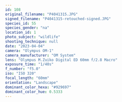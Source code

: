 ```yaml
---
id: 108
original_filename: "P4041315.JPG"
signed_filename: "P4041315-retouched-signed.JPG"
species_id: 55
species_gender: "na"
location_id: 1
photo_subject: "wildlife"
shooting_technique: null
date: "2023-04-04"
camera: "Olympus OM-1"
camera_manufacturer: "OM System"
lens: "Olympus M.Zuiko Digital ED 60mm f/2.8 Macro"
exposure_time: "1/40s"
f_number: "f5.0"
iso: "ISO 320"
focal_length: "60mm"
orientation: "Landscape"
dominant_color_hexa: "#929697"
dominant_color_hue: 0.5333
---
```

